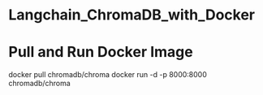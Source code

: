 # Langchain_ChromaDB_with_Docker

# Pull and Run Docker Image

docker pull chromadb/chroma
docker run -d -p 8000:8000 chromadb/chroma